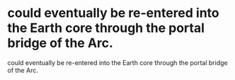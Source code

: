 # could eventually be re-entered into the Earth core through the portal bridge of the Arc.

could eventually be re-entered into the Earth core through the portal bridge of the Arc.